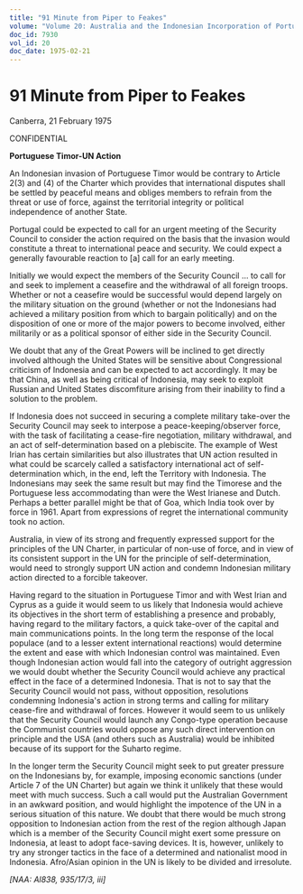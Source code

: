 ```yaml
---
title: "91 Minute from Piper to Feakes"
volume: "Volume 20: Australia and the Indonesian Incorporation of Portuguese Timor, 1974-1976"
doc_id: 7930
vol_id: 20
doc_date: 1975-02-21
---
```


# 91 Minute from Piper to Feakes

Canberra, 21 February 1975

CONFIDENTIAL

**Portuguese Timor-UN Action**

An Indonesian invasion of Portuguese Timor would be contrary to Article 2(3) and (4) of the Charter which provides that international disputes shall be settled by peaceful means and obliges members to refrain from the threat or use of force, against the territorial integrity or political independence of another State.

Portugal could be expected to call for an urgent meeting of the Security Council to consider the action required on the basis that the invasion would constitute a threat to international peace and security. We could expect a generally favourable reaction to [a] call for an early meeting.

Initially we would expect the members of the Security Council ... to call for and seek to implement a ceasefire and the withdrawal of all foreign troops. Whether or not a ceasefire would be successful would depend largely on the military situation on the ground (whether or not the Indonesians had achieved a military position from which to bargain politically) and on the disposition of one or more of the major powers to become involved, either militarily or as a political sponsor of either side in the Security Council.

We doubt that any of the Great Powers will be inclined to get directly involved although the United States will be sensitive about Congressional criticism of Indonesia and can be expected to act accordingly. It may be that China, as well as being critical of Indonesia, may seek to exploit Russian and United States discomfiture arising from their inability to find a solution to the problem.

If Indonesia does not succeed in securing a complete military take-over the Security Council may seek to interpose a peace-keeping/observer force, with the task of facilitating a cease-fire negotiation, military withdrawal, and an act of self-determination based on a plebiscite. The example of West Irian has certain similarities but also illustrates that UN action resulted in what could be scarcely called a satisfactory international act of self-determination which, in the end, left the Territory with Indonesia. The Indonesians may seek the same result but may find the Timorese and the Portuguese less accommodating than were the West Irianese and Dutch. Perhaps a better parallel might be that of Goa, which India took over by force in 1961. Apart from expressions of regret the international community took no action.

Australia, in view of its strong and frequently expressed support for the principles of the UN Charter, in particular of non-use of force, and in view of its consistent support in the UN for the principle of self-determination, would need to strongly support UN action and condemn Indonesian military action directed to a forcible takeover.

Having regard to the situation in Portuguese Timor and with West Irian and Cyprus as a guide it would seem to us likely that Indonesia would achieve its objectives in the short term of establishing a presence and probably, having regard to the military factors, a quick take-over of the capital and main communications points. In the long term the response of the local populace (and to a lesser extent international reactions) would determine the extent and ease with which Indonesian control was maintained. Even though Indonesian action would fall into the category of outright aggression we would doubt whether the Security Council would achieve any practical effect in the face of a determined Indonesia. That is not to say that the Security Council would not pass, without opposition, resolutions condemning Indonesia's action in strong terms and calling for military cease-fire and withdrawal of forces. However it would seem to us unlikely that the Security Council would launch any Congo-type operation because the Communist countries would oppose any such direct intervention on principle and the USA (and others such as Australia) would be inhibited because of its support for the Suharto regime.

In the longer term the Security Council might seek to put greater pressure on the Indonesians by, for example, imposing economic sanctions (under Article 7 of the UN Charter) but again we think it unlikely that these would meet with much success. Such a call would put the Australian Government in an awkward position, and would highlight the impotence of the UN in a serious situation of this nature. We doubt that there would be much strong opposition to Indonesian action from the rest of the region although Japan which is a member of the Security Council might exert some pressure on Indonesia, at least to adopt face-saving devices. It is, however, unlikely to try any stronger tactics in the face of a determined and nationalist mood in Indonesia. Afro/Asian opinion in the UN is likely to be divided and irresolute.

_[NAA: Al838, 935/17/3, iii]_
